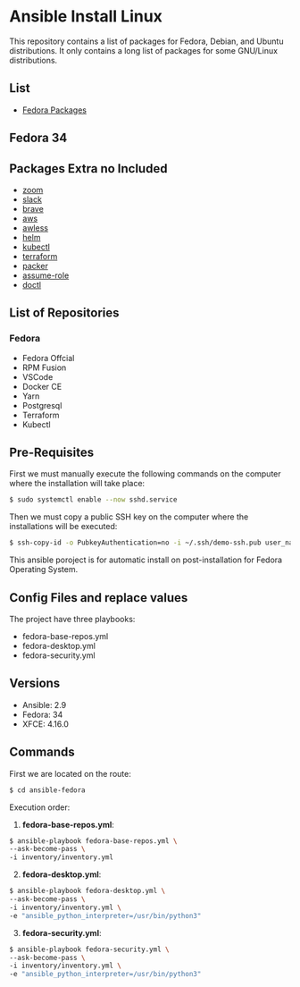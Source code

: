 # Ansible Install Linux

This repository contains a list of packages for Fedora, Debian, and Ubuntu distributions. It only contains a long list of packages for some GNU/Linux distributions.

## List

- [Fedora Packages](fedora-software.md)

## Fedora 34

## Packages Extra no Included

- [zoom](https://zoom.us/download#client_4meeting)
- [slack](https://slack.com/intl/en-bo/downloads/linux)
- [brave](https://brave.com/download/)
- [aws](https://docs.aws.amazon.com/cli/latest/userguide/install-cliv2-linux.html#cliv2-linux-install)
- [awless](https://github.com/wallix/awless/releases)
- [helm](https://helm.sh/docs/intro/install/)
- [kubectl](https://kubernetes.io/docs/tasks/tools/install-kubectl-linux/)
- [terraform](https://www.terraform.io/downloads.html)
- [packer](https://learn.hashicorp.com/tutorials/packer/get-started-install-cli)
- [assume-role](https://github.com/remind101/assume-role)
- [doctl](https://github.com/digitalocean/doctl)

## List of Repositories

### Fedora

- Fedora Offcial
- RPM Fusion
- VSCode
- Docker CE
- Yarn
- Postgresql
- Terraform
- Kubectl

## Pre-Requisites

First we must manually execute the following commands on the computer where the installation will take place:

```bash
$ sudo systemctl enable --now sshd.service
```

Then we must copy a public SSH key on the computer where the installations will be executed:

```bash
$ ssh-copy-id -o PubkeyAuthentication=no -i ~/.ssh/demo-ssh.pub user_name@ip_address_or_localhost
```

This ansible poroject is for automatic install on post-installation for Fedora Operating System.

## Config Files and replace values

The project have three playbooks:

- fedora-base-repos.yml
- fedora-desktop.yml
- fedora-security.yml

## Versions

- Ansible: 2.9
- Fedora: 34
- XFCE: 4.16.0

## Commands

First we are located on the route:

```bash
$ cd ansible-fedora
```

Execution order:

1. **fedora-base-repos.yml**:

```bash
$ ansible-playbook fedora-base-repos.yml \
--ask-become-pass \
-i inventory/inventory.yml
```

2. **fedora-desktop.yml**:

```bash
$ ansible-playbook fedora-desktop.yml \
--ask-become-pass \
-i inventory/inventory.yml \
-e "ansible_python_interpreter=/usr/bin/python3"
```

3. **fedora-security.yml**:

```bash
$ ansible-playbook fedora-security.yml \
--ask-become-pass \
-i inventory/inventory.yml \
-e "ansible_python_interpreter=/usr/bin/python3"
```
